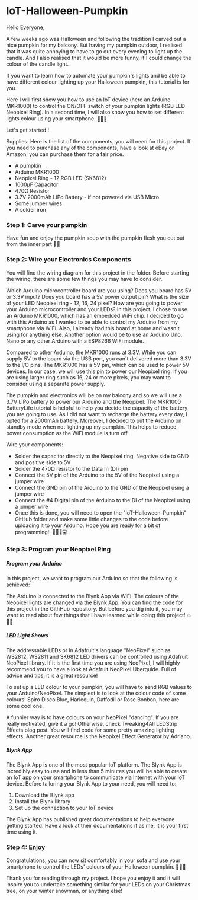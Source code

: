 # IoT-Halloween-Pumpkin

Hello Everyone,

A few weeks ago was Halloween and following the tradition I carved out a nice pumpkin for my balcony. But having my pumpkin outdoor, I realised that it was quite annoying to have to go out every evening to light up the candle. And I also realised that it would be more funny, if I could change the colour of the candle light.

If you want to learn how to automate your pumpkin's lights and be able to have different colour lighting up your Halloween pumpkin, this tutorial is for you.

Here I will first show you how to use an IoT device (here an Arduino MKR1000) to control the ON/OFF switch of your pumpkin lights (RGB LED Neopixel Ring). In a second time, I will also show you how to set different lights colour using your smartphone. 📱🎃💥

Let's get started !

Supplies: Here is the list of the components, you will need for this project. If you need to purchase any of the components, have a look at eBay or Amazon, you can purchase them for a fair price.

- A pumpkin
- Arduino MKR1000
- Neopixel Ring - 12 RGB LED (SK6812)
- 1000µF Capacitor
- 470Ω Resistor
- 3.7V 2000mAh LiPo Battery - if not powered via USB Micro
- Some jumper wires
- A solder iron

### Step 1: Carve your pumpkin

Have fun and enjoy the pumpkin soup with the pumpkin flesh you cut out from the inner part 🎃😋

### Step 2: Wire your Electronics Components

You will find the wiring diagram for this project in the folder. Before starting the wiring, there are some few things you may have to consider.

Which Arduino microcontroller board are you using? Does you board has 5V or 3.3V input? Does you board has a 5V power output pin?
What is the size of your LED Neopixel ring - 12, 16, 24 pixel?
How are you going to power your Arduino microcontroller and your LEDs?
In this project, I chose to use an Arduino MKR1000, which has an embedded WiFi chip. I decided to go with this Arduino as I wanted to be able to control my Arduino from my smartphone via WiFi. Also, I already had this board at home and wasn't using for anything else. Another option would be to use an Arduino Uno, Nano or any other Arduino with a ESP8266 WiFi module.

Compared to other Arduino, the MKR1000 runs at 3.3V. While you can supply 5V to the board via the USB port, you can't delivered more than 3.3V to the I/O pins. The MKR1000 has a 5V pin, which can be used to power 5V devices. In our case, we will use this pin to power our Neopixel ring. If you are using larger ring such as 16, 24 or more pixels, you may want to consider using a separate power supply.

The pumpkin and electronics will be on my balcony and so we will use a 3.7V LiPo battery to power our Arduino and the Neopixel. The MKR1000 BatteryLife tutorial is helpful to help you decide the capacity of the battery you are going to use. As I did not want to recharge the battery every day, I opted for a 2000mAh battery. Moreover, I decided to put the Arduino on standby mode when not lighting up my pumpkin. This helps to reduce power consumption as the WiFi module is turn off.

Wire your components:

- Solder the capacitor directly to the Neopixel ring. Negative side to GND and positive side to 5V
- Solder the 470Ω resistor to the Data In (DI) pin
- Connect the 5V pin of the Arduino to the 5V of the Neopixel using a jumper wire
- Connect the GND pin of the Arduino to the GND of the Neopixel using a jumper wire
- Connect the #4 Digital pin of the Arduino to the DI of the Neopixel using a jumper wire
- Once this is done, you will need to open the "IoT-Halloween-Pumpkin" GitHub folder and make some little changes to the code before uploading it to your Arduino. Hope you are ready for a bit of programming!! 🥁🤖👩💻

### Step 3: Program your Neopixel Ring

##### Program your Arduino

In this project, we want to program our Arduino so that the following is achieved:

The Arduino is connected to the Blynk App via WiFi. The colours of the Neopixel lights are changed via the Blynk App. You can find the code for this project in the GithHub repository. But before you dig into it, you may want to read about few things that I have learned while doing this project! 💥👾🦸

##### LED Light Shows

The addressable LEDs or in Adafruit's language "NeoPixel" such as WS2812, WS2811 and SK6812 LED drivers can be controlled using Adafruit NeoPixel library. If it is the first time you are using NeoPixel, I will highly recommend you to have a look at Adafruit NeoPixel Uberguide. Full of advice and tips, it is a great resource!

To set up a LED colour to your pumpkin, you will have to send RGB values to your Arduino/NeoPixel. The simplest is to look at the colour code of some colours! Spiro Disco Blue, Harlequin, Daffodil or Rose Bonbon, here are some cool one.

A funnier way is to have colours on your NeoPixel "dancing". If you are really motivated, give it a go! Otherwise, check Tweaking4All LEDStrip Effects blog post. You will find code for some pretty amazing lighting effects. Another great resource is the Neopixel Effect Generator by Adriano.

##### Blynk App

The Blynk App is one of the most popular IoT platform. The Blynk App is incredibly easy to use and in less than 5 minutes you will be able to create an IoT app on your smartphone to communicate via Internet with your IoT device. Before tailoring your Blynk App to your need, you will need to:

1. Download the Blynk app
2. Install the Blynk library
3. Set up the connection to your IoT device

The Blynk App has published great documentations to help everyone getting started. Have a look at their documentations if as me, it is your first time using it.

### Step 4: Enjoy
Congratulations, you can now sit comfortably in your sofa and use your smartphone to control the LEDs' colours of your Halloween pumpkin. 🥁🎃💥

Thank you for reading through my project. I hope you enjoy it and it will inspire you to undertake something similar for your LEDs on your Christmas tree, on your winter snowman, or anything else!


